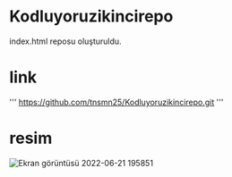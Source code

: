 # Kodluyoruzikincirepo
index.html reposu oluşturuldu.

# link
''' https://github.com/tnsmn25/Kodluyoruzikincirepo.git '''

# resim
![Ekran görüntüsü 2022-06-21 195851](https://user-images.githubusercontent.com/107807478/174858331-f61c67f7-6dfa-48bc-80ee-b7d83a7455cd.png)
